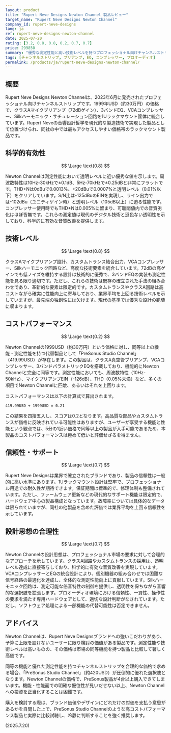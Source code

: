 ```yaml
---
layout: product
title: "Rupert Neve Designs Newton Channel 製品レビュー"
target_name: "Rupert Neve Designs Newton Channel"
company_id: rupert-neve-designs
lang: ja
ref: rupert-neve-designs-newton-channel
date: 2025-07-20
rating: [3.2, 0.8, 0.8, 0.2, 0.7, 0.7]
price: 299850
summary: "優秀な測定性能と高い技術レベルを持つプロフェッショナル向けチャンネルストリップ。しかし、同等以上の機能を持つ製品がはるかに低価格で存在するため、コストパフォーマンスは極めて低い。"
tags: [チャンネルストリップ, プリアンプ, EQ, コンプレッサー, プロオーディオ]
permalink: /products/ja/rupert-neve-designs-newton-channel/
---
```


## 概要

Rupert Neve Designs Newton Channelは、2023年6月に発売されたプロフェッショナル向けチャンネルストリップです。1999年USD（約30万円）の価格で、クラスAマイクプリアンプ（72dBゲイン）、3バンドEQ、VCAコンプレッサー、Silkハーモニック・サチュレーション回路を1Uラックマウント筐体に統合しています。Rupert Neveの音響設計哲学を現代的な製造技術で実現した製品として位置づけられ、同社の中では最もアクセスしやすい価格帯のラックマウント製品です。

## 科学的有効性

$$ \Large \text{0.8} $$

Newton Channelは測定性能において透明レベルに近い優秀な値を示します。周波数特性は10Hz-30kHzで±0.1dB、5Hz-70kHzで±0.25dBと非常にフラットです。THD+Nは0dBuで0.0013%、+20dBuで0.0007%と透明レベル（0.01%以下）をクリアしています。S/N比は-125dBuのEINを実現し、ライン出力では-102dBu（ユニティゲイン時）と透明レベル（105dB以上）に迫る性能です。コンプレッサー使用時でもTHD+Nは0.005%に留まり、可聴閾値内での音質劣化はほぼ皆無です。これらの測定値は現代のデジタル技術と遜色ない透明性を示しており、科学的に有効な音質改善を提供します。

## 技術レベル

$$ \Large \text{0.8} $$

クラスAマイクプリアンプ設計、カスタムトランス結合出力、VCAコンプレッサー、Silkハーモニック回路など、高度な技術要素を統合しています。72dBの高ゲインでも低ノイズを維持する設計は技術的に優秀で、3バンドEQの実装も測定性能を見る限り適切です。ただし、これらの技術は既存の確立された手法の組み合わせであり、革新的な要素は限定的です。カスタムトランスやクラスA回路は高コストながら確実に性能向上に寄与しており、業界平均を上回る技術レベルを示していますが、最先端の独創性には欠けます。現代の基準では優秀な設計の範疇に収まります。

## コストパフォーマンス

$$ \Large \text{0.2} $$

Newton Channelの1999USD（約30万円）という価格に対し、同等以上の機能・測定性能を持つ代替製品として「PreSonus Studio Channel」（419.99USD）が存在します。この製品は、クラスA真空管プリアンプ、VCAコンプレッサー、3バンドパラメトリックEQを搭載しており、機能的にNewton Channelと完全に同等です。測定性能においても、周波数特性（10Hz-50kHz）、マイクプリアンプEIN（-126dB）、THD（0.05%未満）など、多くの項目でNewton Channelに匹敵、あるいはそれを上回ります。

コストパフォーマンスは以下の計算式で算出されます。

`419.99USD ÷ 1999USD = 0.21`

この結果を四捨五入し、スコアは0.2となります。高品質な部品やカスタムトランスが価格に反映されている可能性はありますが、ユーザーが享受する機能と性能という観点では、5分の1近い価格で同等以上の製品が入手可能であるため、本製品のコストパフォーマンスは極めて低いと評価せざるを得ません。

## 信頼性・サポート

$$ \Large \text{0.7} $$

Rupert Neve Designsは業界で確立されたブランドであり、製品の信頼性は一般的に高い水準にあります。1Uラックマウント設計は堅牢で、プロフェッショナル用途での耐久性が期待できます。保証期間は標準的で、修理体制も整備されています。ただし、ファームウェア更新などの現代的なサポート機能は限定的で、ハードウェア中心の製品構成となっています。故障率については具体的なデータは限られていますが、同社の他製品を含めた評価では業界平均を上回る信頼性を示しています。

## 設計思想の合理性

$$ \Large \text{0.7} $$

Newton Channelの設計思想は、プロフェッショナル市場の要求に対して合理的なアプローチを示しています。クラスA回路やカスタムトランスの採用は、透明レベル達成に直接寄与しており、科学的に有効な音質改善を実現しています。VCAコンプレッサーとEQの統合設計により、個別機器の組み合わせでは困難な信号経路の最適化を達成し、全体的な測定性能向上に貢献しています。Silkハーモニック回路は、測定可能な倍音特性の制御を提供し、透明性を保ちながら音響的な選択肢を拡張します。プロオーディオ環境における信頼性、一貫性、操作性の要求を満たす専用ハードウェアとして、適切な設計判断がなされています。ただし、ソフトウェア処理による一部機能の代替可能性は否定できません。

## アドバイス

Newton Channelは、Rupert Neve Designsブランドへの強いこだわりがあり、予算に上限を設けないユーザーに限り検討の価値がある製品です。測定性能や技術レベルは高いものの、その価格は市場の同等機能を持つ製品と比較して著しく高価です。

同等の機能と優れた測定性能を持つチャンネルストリップを合理的な価格で求める場合、「PreSonus Studio Channel」（約420USD）が圧倒的に優れた選択肢となります。Newton Channelの価格で、PreSonus製品が4台以上購入できてしまいます。機能・性能面での明確な優位性が見いだせない以上、Newton Channelへの投資を正当化することは困難です。

購入を検討する際は、ブランド価値やデザインにどれだけの対価を支払う意思があるかを自問した上で、PreSonus Studio Channelのような高コストパフォーマンス製品と実際に比較試聴し、冷静に判断することを強く推奨します。

(2025.7.20)
